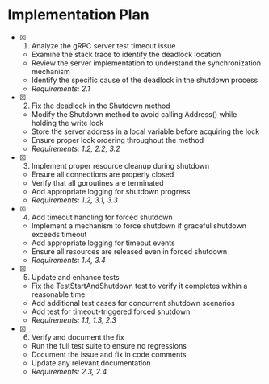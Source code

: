 # Implementation Plan

- [x] 1. Analyze the gRPC server test timeout issue
  - Examine the stack trace to identify the deadlock location
  - Review the server implementation to understand the synchronization mechanism
  - Identify the specific cause of the deadlock in the shutdown process
  - _Requirements: 2.1_

- [x] 2. Fix the deadlock in the Shutdown method
  - Modify the Shutdown method to avoid calling Address() while holding the write lock
  - Store the server address in a local variable before acquiring the lock
  - Ensure proper lock ordering throughout the method
  - _Requirements: 1.2, 2.2, 3.2_

- [x] 3. Implement proper resource cleanup during shutdown
  - Ensure all connections are properly closed
  - Verify that all goroutines are terminated
  - Add appropriate logging for shutdown progress
  - _Requirements: 1.2, 3.1, 3.3_

- [x] 4. Add timeout handling for forced shutdown
  - Implement a mechanism to force shutdown if graceful shutdown exceeds timeout
  - Add appropriate logging for timeout events
  - Ensure all resources are released even in forced shutdown
  - _Requirements: 1.4, 3.4_

- [x] 5. Update and enhance tests
  - Fix the TestStartAndShutdown test to verify it completes within a reasonable time
  - Add additional test cases for concurrent shutdown scenarios
  - Add test for timeout-triggered forced shutdown
  - _Requirements: 1.1, 1.3, 2.3_

- [x] 6. Verify and document the fix
  - Run the full test suite to ensure no regressions
  - Document the issue and fix in code comments
  - Update any relevant documentation
  - _Requirements: 2.3, 2.4_